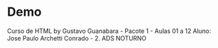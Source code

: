# Demo

Curso de HTML by Gustavo Guanabara - Pacote 1 - Aulas 01 a 12
Aluno: Jose Paulo Archetti Conrado  - 2. ADS NOTURNO
